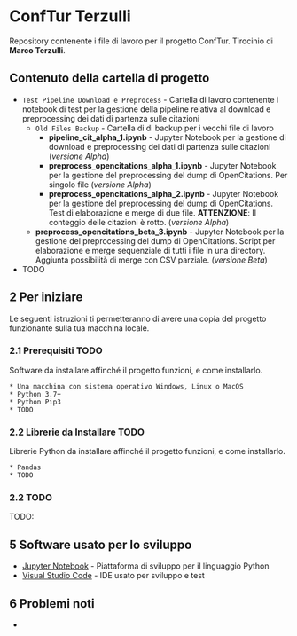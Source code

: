# ConfTur Terzulli
Repository contenente i file di lavoro per il progetto ConfTur. Tirocinio di **Marco Terzulli**.

## Contenuto della cartella di progetto
 * ```Test Pipeline Download e Preprocess``` - Cartella di lavoro contenente i notebook di test per la gestione della pipeline relativa al download e preprocessing dei dati di partenza sulle citazioni
	* ```Old Files Backup``` - Cartella di di backup per i vecchi file di lavoro
		*  **pipeline_cit_alpha_1.ipynb** - Jupyter Notebook per la gestione di download e preprocessing dei dati di partenza sulle citazioni (*versione Alpha*)
		*  **preprocess_opencitations_alpha_1.ipynb** - Jupyter Notebook per la gestione del preprocessing del dump di OpenCitations. Per singolo file (*versione Alpha*)
		*  **preprocess_opencitations_alpha_2.ipynb** - Jupyter Notebook per la gestione del preprocessing del dump di OpenCitations. Test di elaborazione e merge di due file. **ATTENZIONE**: Il conteggio delle citazioni è rotto. (*versione Alpha*)
	*  **preprocess_opencitations_beta_3.ipynb** - Jupyter Notebook per la gestione del preprocessing del dump di OpenCitations.  Script per elaborazione e merge sequenziale di tutti i file in una directory. Aggiunta possibilità di merge con CSV parziale. (*versione Beta*)
 * TODO
 
 
## 2 Per iniziare

Le seguenti istruzioni ti permetteranno di avere una copia del progetto funzionante sulla tua macchina locale.

### 2.1 Prerequisiti TODO

Software da installare affinché il progetto funzioni, e come installarlo.

```
* Una macchina con sistema operativo Windows, Linux o MacOS
* Python 3.7+
* Python Pip3
* TODO
```

### 2.2 Librerie da Installare TODO

Librerie Python da installare affinché il progetto funzioni, e come installarlo.

```
* Pandas
* TODO
```

### 2.2 TODO

TODO: <br />



## 5 Software usato per lo sviluppo
* [Jupyter Notebook](https://jupyter.org/) - Piattaforma di sviluppo per il linguaggio Python
* [Visual Studio Code](https://code.visualstudio.com/) - IDE usato per sviluppo e test

## 6 Problemi noti

* 
